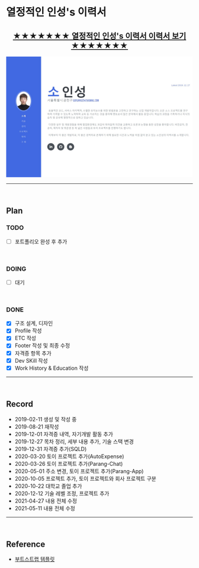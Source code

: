 # 열정적인 인성's 이력서

<div align=center>

## [★★★★★★★ 열정적인 인성's 이력서 이력서 보기 ★★★★★★★](https://inseong-so.github.io/new-resume/)
![new_resume_main](img/banner2.jpg)

</div>

<hr>
<br>

## Plan
### TODO
- [ ] 포트폴리오 완성 후 추가

<br>

### DOING
- [ ] 대기

<br>

### DONE
- [x] 구조 설계, 디자인
- [x] Profile 작성
- [x] ETC 작성
- [x] Footer 작성 및 최종 수정
- [x] 자격증 항목 추가
- [x] Dev SKill 작성
- [x] Work History & Education 작성

<hr>
<br>

## Record
- 2019-02-11 생성 및 작성 중
- 2019-08-21 재작성
- 2019-12-01 자격증 내역, 자기개발 활동 추가
- 2019-12-27 목차 정리, 세부 내용 추가, 기술 스택 변경
- 2019-12-31 자격증 추가(SQLD)
- 2020-03-20 토이 프로젝트 추가(AutoExpense)
- 2020-03-26 토이 프로젝트 추가(Parang-Chat)
- 2020-05-01 주소 변경, 토이 프로젝트 추가(Parang-App)
- 2020-10-05 프로젝트 추가, 토이 프로젝트와 회사 프로젝트 구분
- 2020-10-22 대학교 졸업 추가
- 2020-12-12 기술 레벨 조정, 프로젝트 추가
- 2021-04-27 내용 전체 수정
- 2021-05-11 내용 전체 수정

<hr>
<br>

## Reference
- [부트스트랩 템플릿](https://startbootstrap.com/themes/resume/)

<br>